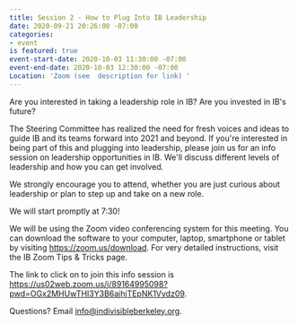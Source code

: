 ```yaml
---
title: Session 2 - How to Plug Into IB Leadership
date: 2020-09-21 20:26:00 -07:00
categories:
- event
is featured: true
event-start-date: 2020-10-03 11:30:00 -07:00
event-end-date: 2020-10-03 12:30:00 -07:00
Location: 'Zoom (see  description for link) '
---
```


Are you interested in taking a leadership role in IB? Are you invested in IB's future? 

The Steering Committee has realized the need for fresh voices and ideas to guide IB and its teams forward into 2021 and beyond. If you're interested in being part of this and plugging into leadership, please join us for an info session on leadership opportunities in IB. We'll discuss different levels of leadership and how you can get involved. 

We strongly encourage you to attend, whether you are just curious about leadership or plan to step up and take on a new role.  

We will start promptly at 7:30!

We will be using the Zoom video conferencing system for this meeting. You can download the software to your computer, laptop, smartphone or tablet by visiting https://zoom.us/download. For very detailed instructions, visit the IB Zoom Tips & Tricks page.

The link to click on to join this info session is https://us02web.zoom.us/j/89164995098?pwd=OGx2MHUwTHI3Y3B6ajhjTEpNK1Vydz09. 

Questions? Email info@indivisibleberkeley.org.